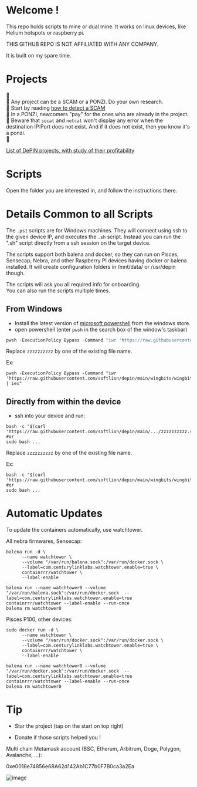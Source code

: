 # Welcome !

This repo holds scripts to mine or dual mine. It works on linux devices, like Helium hotspots or raspberry pi.

THIS GITHUB REPO IS NOT AFFILIATED WITH ANY COMPANY.

It is built on my spare time.

# Projects

🚨  
🚨 Any project can be a SCAM or a PONZI. Do your own research.  
🚨 Start by reading [how to detect a SCAM](https://www.investopedia.com/articles/forex/042315/beware-these-five-bitcoin-scams.asp)  
🚨 In a PONZI, newcomers "pay" for the ones who are already in the project.  
🚨 Beware that `socat` and `netcat` won't display any error when the destination IP:Port does not exist. And if it does not exist, then you know it's a ponzi.  
🚨  

[List of DePIN projects, with study of their profitability](https://wholovesburrito.com/project-list/)

# Scripts

Open the folder you are interested in, and follow the instructions there.

#  Details Common to all Scripts

The `.ps1` scripts are for Windows machines. They will connect using ssh to the given device IP, and executes the `.sh` script.  Instead you can run the ".sh" script directly from a ssh session on the target device.

The scripts support both balena and docker, so they can run on Pisces, Sensecap, Nebra, and other Raspberry PI devices having docker or balena installed. It will create configuration folders in /mnt/data/ or /usr/depin though.

The scripts will ask you all required info for onboarding.  
You can also run the scripts multiple times.

## From Windows
- Install the latest version of [microsoft powershell](https://www.microsoft.com/store/productId/9MZ1SNWT0N5D) from the windows store.
- open powershell (enter `pwsh` in the search box of the window's taskbar)
```powershell
pwsh -ExecutionPolicy Bypass -Command "iwr 'https://raw.githubusercontent.com/softlion/depin/main/zzzzzzzzzz.ps1' | iex"
```

Replace `zzzzzzzzzz` by one of the existing file name.

Ex:
```
pwsh -ExecutionPolicy Bypass -Command "iwr 'https://raw.githubusercontent.com/softlion/depin/main/wingbits/wingbits.ps1' | iex"
```

## Directly from within the device
- ssh into your device and run:
```shell
bash -c "$(curl 'https://raw.githubusercontent.com/softlion/depin/main/.../zzzzzzzzzz.sh')"
#or
sudo bash ...
```

Replace `zzzzzzzzzz` by one of the existing file name.

Ex:
```
bash -c "$(curl 'https://raw.githubusercontent.com/softlion/depin/main/wingbits/wingbits.sh')"
#or
sudo bash ...
```

# Automatic Updates

To update the containers automatically, use watchtower.

All nebra firmwares, Sensecap:
```
balena run -d \
      --name watchtower \
      --volume "/var/run/balena.sock":/var/run/docker.sock \
      --label=com.centurylinklabs.watchtower.enable=true \
      containrrr/watchtower \
      --label-enable

balena run --name watchtower0 --volume "/var/run/balena.sock":/var/run/docker.sock  --label=com.centurylinklabs.watchtower.enable=true  containrrr/watchtower --label-enable --run-once
balena rm watchtower0
```

Pisces P100, other devices:
```
sudo docker run -d \
      --name watchtower \
      --volume "/var/run/docker.sock":/var/run/docker.sock \
      --label=com.centurylinklabs.watchtower.enable=true \
      containrrr/watchtower \
      --label-enable

balena run --name watchtower0 --volume "/var/run/docker.sock":/var/run/docker.sock  --label=com.centurylinklabs.watchtower.enable=true  containrrr/watchtower --label-enable --run-once
balena rm watchtower0
```


# Tip

* Star the project (tap on the start on top right)

* Donate if those scripts helped you !  

Multi chain Metamask account (BSC, Etherum, Arbitrum, Doge, Polygon, Avalanche, ...):

0xe0018e74856e68A62d142Ab1C77b0F7B0ca3a2Ea

![image](https://github.com/softlion/defli/assets/190756/9d4f1589-5f7f-46f4-ae0d-1190d2e22762)
